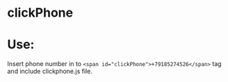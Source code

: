 clickPhone
==========

Use:
====
Insert phone number in to `<span id="clickPhone">+79185274526</span>` tag and include clickphone.js file.
